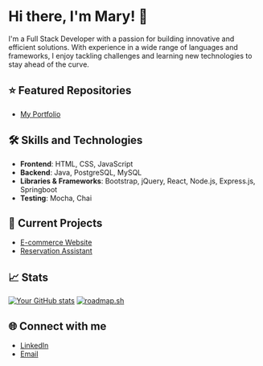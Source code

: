 # Hi there, I'm Mary! 👋

I'm a Full Stack Developer with a passion for building innovative and efficient solutions. With experience in a wide range of languages and frameworks, I enjoy tackling challenges and learning new technologies to stay ahead of the curve.

## ⭐️ Featured Repositories
- [My Portfolio](https://github.com/marymkohn/marymkohn.github.io)

## 🛠️ Skills and Technologies
- **Frontend**: HTML, CSS, JavaScript
- **Backend**: Java, PostgreSQL, MySQL
- **Libraries & Frameworks**: Bootstrap, jQuery, React, Node.js, Express.js, Springboot
- **Testing**: Mocha, Chai

## 🔭 Current Projects
- [E-commerce Website](https://github.com/marymkohn/e-commerce)
- [Reservation Assistant](https://github.com/marymkohn/reservation-assistant)

## 📈 Stats
[![Your GitHub stats](https://github-readme-stats.vercel.app/api?username=marymkohn&show_icons=true&theme=radical)](https://github.com/marymkohn/github-readme-stats)
[![roadmap.sh](https://api.roadmap.sh/v1-badge/wide/64f35a1cb128dce3cba094d3?variant=dark)](https://roadmap.sh)

## 🌐 Connect with me
- [LinkedIn](https://www.linkedin.com/in/marymkohn/)
- [Email](mailto:marymarjoriekohn@icloud.com)
